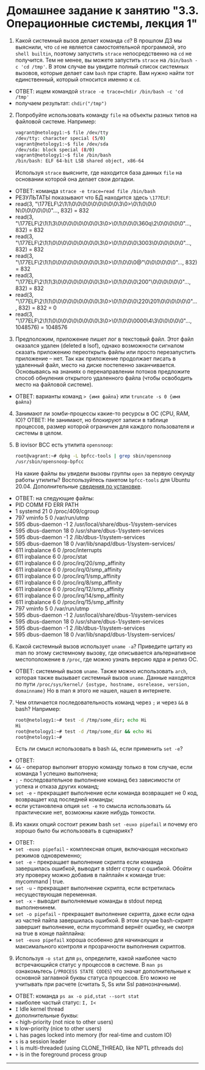 # Домашнее задание к занятию "3.3. Операционные системы, лекция 1"

1. Какой системный вызов делает команда `cd`? 
В прошлом ДЗ мы выяснили, что `cd` не является самостоятельной  программой, это `shell builtin`, 
поэтому запустить `strace` непосредственно на `cd` не получится. 
Тем не менее, вы можете запустить `strace` на `/bin/bash -c 'cd /tmp'`. 
В этом случае вы увидите полный список системных вызовов, которые делает сам `bash` при старте. 
Вам нужно найти тот единственный, который относится именно к `cd`.
- ОТВЕТ: ищем командой `strace -e trace=chdir /bin/bash -c 'cd /tmp'`
- получаем результат: `chdir("/tmp")`

2. Попробуйте использовать команду `file` на объекты разных типов на файловой системе. Например:
    ```bash
    vagrant@netology1:~$ file /dev/tty
    /dev/tty: character special (5/0)
    vagrant@netology1:~$ file /dev/sda
    /dev/sda: block special (8/0)
    vagrant@netology1:~$ file /bin/bash
    /bin/bash: ELF 64-bit LSB shared object, x86-64
    ```
    Используя `strace` выясните, где находится база данных `file` на основании которой она делает свои догадки.
- ОТВЕТ: команда `strace -e trace=read file /bin/bash`
- РЕЗУЛЬТАТЫ показывают что БД находится здесь `\177ELF`: 
- read(3, "\177ELF\2\1\1\0\0\0\0\0\0\0\0\0\3\0>\0\1\0\0\0 N\0\0\0\0\0\0"..., 832) = 832
- read(3, "\177ELF\2\1\1\3\0\0\0\0\0\0\0\0\3\0>\0\1\0\0\0\360q\2\0\0\0\0\0"..., 832) = 832
- read(3, "\177ELF\2\1\1\0\0\0\0\0\0\0\0\0\3\0>\0\1\0\0\0\3003\0\0\0\0\0\0"..., 832) = 832
- read(3, "\177ELF\2\1\1\0\0\0\0\0\0\0\0\0\3\0>\0\1\0\0\0@\"\0\0\0\0\0\0"..., 832) = 832
- read(3, "\177ELF\2\1\1\3\0\0\0\0\0\0\0\0\3\0>\0\1\0\0\0\200\"\0\0\0\0\0\0"..., 832) = 832
- read(3, "\177ELF\2\1\1\0\0\0\0\0\0\0\0\0\3\0>\0\1\0\0\0\220\201\0\0\0\0\0\0"..., 832) = 832                     = 0
- read(3, "\177ELF\2\1\1\0\0\0\0\0\0\0\0\0\3\0>\0\1\0\0\0000\4\3\0\0\0\0\0"..., 1048576) = 1048576	
	
3. Предположим, приложение пишет лог в текстовый файл. 
Этот файл оказался удален (deleted в lsof), 
однако возможности сигналом сказать приложению переоткрыть файлы или просто перезапустить приложение – нет. 
Так как приложение продолжает писать в удаленный файл, место на диске постепенно заканчивается. 
Основываясь на знаниях о перенаправлении потоков предложите способ обнуления открытого удаленного файла 
(чтобы освободить место на файловой системе).
- ОТВЕТ: варианты команд `> {имя файла}` или `truncate -s 0 {имя файла}`

4. Занимают ли зомби-процессы какие-то ресурсы в ОС (CPU, RAM, IO)?
ОТВЕТ: Не занимают, но блокируют записи в таблице процессов, размер которой ограничен для каждого пользователя и системы в целом.

5. В iovisor BCC есть утилита `opensnoop`:
    ```bash
    root@vagrant:~# dpkg -L bpfcc-tools | grep sbin/opensnoop
    /usr/sbin/opensnoop-bpfcc
    ```
    На какие файлы вы увидели вызовы группы `open` за первую секунду работы утилиты? 
    Воспользуйтесь пакетом `bpfcc-tools` для Ubuntu 20.04. 
    Дополнительные [сведения по установке](https://github.com/iovisor/bcc/blob/master/INSTALL.md).
- ОТВЕТ: на следующие файлы:
- PID    COMM               FD ERR PATH
- 1      systemd            21   0 /proc/409/cgroup
- 797    vminfo              5   0 /var/run/utmp
- 595    dbus-daemon        -1   2 /usr/local/share/dbus-1/system-services
- 595    dbus-daemon        18   0 /usr/share/dbus-1/system-services
- 595    dbus-daemon        -1   2 /lib/dbus-1/system-services
- 595    dbus-daemon        18   0 /var/lib/snapd/dbus-1/system-services/
- 611    irqbalance          6   0 /proc/interrupts
- 611    irqbalance          6   0 /proc/stat
- 611    irqbalance          6   0 /proc/irq/20/smp_affinity
- 611    irqbalance          6   0 /proc/irq/0/smp_affinity
- 611    irqbalance          6   0 /proc/irq/1/smp_affinity
- 611    irqbalance          6   0 /proc/irq/8/smp_affinity
- 611    irqbalance          6   0 /proc/irq/12/smp_affinity
- 611    irqbalance          6   0 /proc/irq/14/smp_affinity
- 611    irqbalance          6   0 /proc/irq/15/smp_affinity
- 797    vminfo              5   0 /var/run/utmp
- 595    dbus-daemon        -1   2 /usr/local/share/dbus-1/system-services
- 595    dbus-daemon        18   0 /usr/share/dbus-1/system-services
- 595    dbus-daemon        -1   2 /lib/dbus-1/system-services
- 595    dbus-daemon        18   0 /var/lib/snapd/dbus-1/system-services/


6. Какой системный вызов использует `uname -a`?
Приведите цитату из man по этому системному вызову, где описывается альтернативное местоположение в `/proc`, 
где можно узнать версию ядра и релиз ОС.
- ОТВЕТ: системный вызов `uname`. Также можно использовать `arch`, которая также вызывает системный 
вызов `uname`. Данные находятся по пути `/proc/sys/kernel/ {ostype, hostname, osrelease, version, domainname}`
Но в man я этого не нашел, нашел в интернете.

7. Чем отличается последовательность команд через `;` и через `&&` в bash? Например:
    ```bash
    root@netology1:~# test -d /tmp/some_dir; echo Hi
    Hi
    root@netology1:~# test -d /tmp/some_dir && echo Hi
    root@netology1:~#
    ```
    Есть ли смысл использовать в bash `&&`, если применить `set -e`?
- ОТВЕТ: 
- `&&` - оператор выполнит вторую команду только в том случае, если команда 1 успешно выполнена;
- `;` - последовательное выполнение команд без зависимости от успеха и отказа других команд;
- `set -e` - прекращает выполнение если команда возвращает не 0 код, возвращает код последней команды;
- если установлена опция `set -e` то смысла использовать `&&` практические нет, возможны какие нибудь тонкости.

	
8. Из каких опций состоит режим bash `set -euxo pipefail` и почему его хорошо было бы использовать в сценариях?
- ОТВЕТ: 
- `set -euxo pipefail` - комплексная опция, включающая несколько режимов одновременно;
- `set -e` - прекращает выполнение скрипта если команда завершилась ошибкой, выводит в stderr строку с ошибкой. 
Обойти эту проверку можно добавив в пайплайн к команде true: mycommand | true.
- `set -u` - прекращает выполнение скрипта, если встретилась несуществующая переменная.
- `set -x` - выводит выполняемые команды в stdout перед выполненинем.
- `set -o pipefail` - прекращает выполнение скрипта, даже если одна из частей пайпа завершилась ошибкой. 
В этом случае bash-скрипт завершит выполнение, если mycommand вернёт ошибку, не смотря на true в конце пайплайна:
- `set -euxo pipefail` хороша особенно для начинающих и максимального контроля и прозрачности выполнения скриптов.

9. Используя `-o stat` для `ps`, определите, какой наиболее часто встречающийся статус у процессов в системе. 
В `man ps` ознакомьтесь (`/PROCESS STATE CODES`) что значат дополнительные к основной заглавной буквы статуса процессов. 
Его можно не учитывать при расчете (считать S, Ss или Ssl равнозначными).
- ОТВЕТ: команда `ps ax -o pid,stat --sort stat`
- наиболее частый статус: `I, I<`
- `I`    Idle kernel thread               
- дополнительные буквы:
- `<`    high-priority (not nice to other users)
- `N`    low-priority (nice to other users)
- `L`    has pages locked into memory (for real-time and custom IO)
- `s`    is a session leader
- `l`    is multi-threaded (using CLONE_THREAD, like NPTL pthreads do)
- `+`    is in the foreground process group
 
 ---

